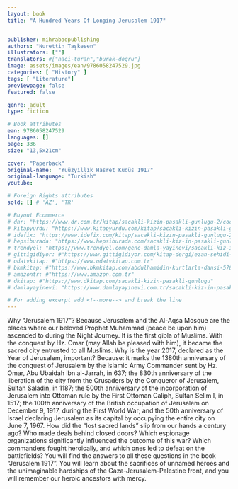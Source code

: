 ```yaml
---
layout: book
title: "A Hundred Years Of Longing Jerusalem 1917"


publisher: mihrabadpublishing
authors: "Nurettin Taşkesen"
illustrators: [""]
translators: #["naci-turan","burak-dogru"]
image: assets/images/ean/9786058247529.jpg
categories: [ "History" ]
tags: [ "Literature"]
previewpage: false
featured: false

genre: adult
type: fiction

# Book attributes
ean: 9786058247529
languages: []
page: 336
size: "13,5x21cm"

cover: "Paperback"
original-name:  "Yuüzyıllık Hasret Kudüs 1917"
original-language: "Turkish"
youtube:

# Foreign Rights attributes
sold: [] # 'AZ', 'TR'

# Buyout Ecommerce
# dnr: "https://www.dr.com.tr/kitap/sacakli-kizin-pasakli-gunlugu-2/cocuk-ve-genclik/genclik-10-yas/roman-oyku/urunno=0001893059001"
# kitapyurdu: "https://www.kitapyurdu.com/kitap/sacakli-kizin-pasakli-gunlugu-2-/560122.html&filter_name=Sa%C3%A7akl%C4%B1+K%C4%B1z%27%C4%B1n+Pasakl%C4%B1+G%C3%BCnl%C3%BC%C4%9F%C3%BC+2"
# idefix: "https://www.idefix.com/kitap/sacakli-kizin-pasakli-gunlugu-2/cocuk-ve-genclik/genclik-10-yas/roman-oyku/urunno=0001893059001"
# hepsiburada: "https://www.hepsiburada.com/sacakli-kiz-in-pasakli-gunlugu-2-damla-yayinevi-p-HBV000012ER86"
# trendyol: "https://www.trendyol.com/genc-damla-yayinevi/sacakli-kiz-in-pasakli-gunlugu-2-p-54825777"
# gittigidiyor: #"https://www.gittigidiyor.com/kitap-dergi/ezan-sehidi-adnan-menderes_pdp_732728793"
# odatvkitap: #"https://www.odatvkitap.com.tr"
# bkmkitap: #"https://www.bkmkitap.com/abdulhamidin-kurtlarla-dansi-578226"
# amazontr: #"https://www.amazon.com.tr"
# dkitap: #"https://www.dkitap.com/sacakli-kizin-pasakli-gunlugu"
# damlayayinevi: "https://www.damlayayinevi.com.tr/sacakli-kiz-in-pasakli-gunlugu-2-bu-iste-bi-terslik-var"

# For adding excerpt add <!--more--> and break the line
---
```

Why “Jerusalem 1917”? Because Jerusalem
and the Al-Aqsa Mosque are the places where
our beloved Prophet Muhammad (peace be upon
him) ascended to during the Night Journey. It is
the first qibla of Muslims. With the conquest by Hz.
Omar (may Allah be pleased with him), it became
the sacred city entrusted to all Muslims. Why is
the year 2017, declared as the Year of Jerusalem,
important? Because: it marks the 1380th anniversary of the conquest of Jerusalem by the Islamic
Army Commander sent by Hz. Omar, Abu Ubaidah
ibn al-Jarrah, in 637; the 830th anniversary of
the liberation of the city from the Crusaders by
the Conqueror of Jerusalem, Sultan Saladin, in
1187; the 500th anniversary of the incorporation of
Jerusalem into Ottoman rule by the First Ottoman
Caliph, Sultan Selim I, in 1517; the 100th anniversary of the British occupation of Jerusalem on
December 9, 1917, during the First World War; and
the 50th anniversary of Israel declaring Jerusalem
as its capital by occupying the entire city on June
7, 1967. How did the “lost sacred lands” slip from
our hands a century ago? Who made deals behind
closed doors? Which espionage organizations
significantly influenced the outcome of this war?
Which commanders fought heroically, and which
ones led to defeat on the battlefields? You will
find the answers to all these questions in the book
“Jerusalem 1917”. You will learn about the sacrifices of unnamed heroes and the unimaginable
hardships of the Gaza-Jerusalem-Palestine front,
and you will remember our heroic ancestors with
mercy.
<!--more--> 

